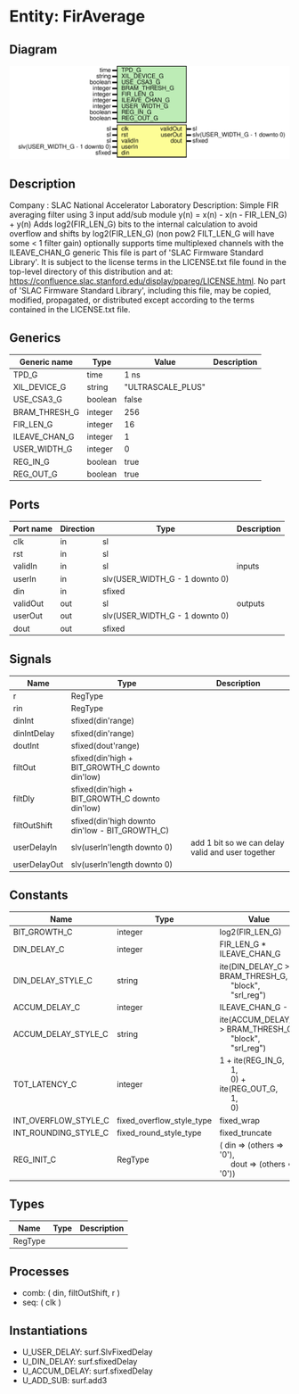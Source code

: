 # Entity: FirAverage

## Diagram

![Diagram](FirAverage.svg "Diagram")
## Description

Company    : SLAC National Accelerator Laboratory
Description: Simple FIR  averaging filter using 3 input add/sub module
             y(n) = x(n) - x(n - FIR_LEN_G) + y(n)
             Adds log2(FIR_LEN_G) bits to the internal calculation to
                avoid overflow and shifts by log2(FIR_LEN_G) (non pow2
                FILT_LEN_G will have some < 1 filter gain)
             optionally supports time multiplexed channels with the
                ILEAVE_CHAN_G generic
This file is part of 'SLAC Firmware Standard Library'.
It is subject to the license terms in the LICENSE.txt file found in the
top-level directory of this distribution and at:
   https://confluence.slac.stanford.edu/display/ppareg/LICENSE.html.
No part of 'SLAC Firmware Standard Library', including this file,
may be copied, modified, propagated, or distributed except according to
the terms contained in the LICENSE.txt file.
## Generics

| Generic name  | Type    | Value             | Description |
| ------------- | ------- | ----------------- | ----------- |
| TPD_G         | time    | 1 ns              |             |
| XIL_DEVICE_G  | string  | "ULTRASCALE_PLUS" |             |
| USE_CSA3_G    | boolean | false             |             |
| BRAM_THRESH_G | integer | 256               |             |
| FIR_LEN_G     | integer | 16                |             |
| ILEAVE_CHAN_G | integer | 1                 |             |
| USER_WIDTH_G  | integer | 0                 |             |
| REG_IN_G      | boolean | true              |             |
| REG_OUT_G     | boolean | true              |             |
## Ports

| Port name | Direction | Type                           | Description |
| --------- | --------- | ------------------------------ | ----------- |
| clk       | in        | sl                             |             |
| rst       | in        | sl                             |             |
| validIn   | in        | sl                             | inputs      |
| userIn    | in        | slv(USER_WIDTH_G - 1 downto 0) |             |
| din       | in        | sfixed                         |             |
| validOut  | out       | sl                             | outputs     |
| userOut   | out       | slv(USER_WIDTH_G - 1 downto 0) |             |
| dout      | out       | sfixed                         |             |
## Signals

| Name         | Type                                           | Description                                       |
| ------------ | ---------------------------------------------- | ------------------------------------------------- |
| r            | RegType                                        |                                                   |
| rin          | RegType                                        |                                                   |
| dinInt       | sfixed(din'range)                              |                                                   |
| dinIntDelay  | sfixed(din'range)                              |                                                   |
| doutInt      | sfixed(dout'range)                             |                                                   |
| filtOut      | sfixed(din'high + BIT_GROWTH_C downto din'low) |                                                   |
| filtDly      | sfixed(din'high + BIT_GROWTH_C downto din'low) |                                                   |
| filtOutShift | sfixed(din'high downto din'low - BIT_GROWTH_C) |                                                   |
| userDelayIn  | slv(userIn'length downto 0)                    | add 1 bit so we can delay valid and user together |
| userDelayOut | slv(userIn'length downto 0)                    |                                                   |
## Constants

| Name                 | Type                      | Value                                                                                                                                                                                           | Description            |
| -------------------- | ------------------------- | ----------------------------------------------------------------------------------------------------------------------------------------------------------------------------------------------- | ---------------------- |
| BIT_GROWTH_C         | integer                   |  log2(FIR_LEN_G)                                                                                                                                                                                |                        |
| DIN_DELAY_C          | integer                   |  FIR_LEN_G * ILEAVE_CHAN_G                                                                                                                                                                      |                        |
| DIN_DELAY_STYLE_C    | string                    |  ite(DIN_DELAY_C > BRAM_THRESH_G,<br><span style="padding-left:20px"> "block",<br><span style="padding-left:20px"> "srl_reg")                                                                   |                        |
| ACCUM_DELAY_C        | integer                   |  ILEAVE_CHAN_G - 1                                                                                                                                                                              |                        |
| ACCUM_DELAY_STYLE_C  | string                    |  ite(ACCUM_DELAY_C > BRAM_THRESH_G,<br><span style="padding-left:20px"> "block",<br><span style="padding-left:20px"> "srl_reg")                                                                 |                        |
| TOT_LATENCY_C        | integer                   |  1 + ite(REG_IN_G,<br><span style="padding-left:20px"> 1,<br><span style="padding-left:20px"> 0) + ite(REG_OUT_G,<br><span style="padding-left:20px"> 1,<br><span style="padding-left:20px"> 0) | Latency for user/valid |
| INT_OVERFLOW_STYLE_C | fixed_overflow_style_type |  fixed_wrap                                                                                                                                                                                     |                        |
| INT_ROUNDING_STYLE_C | fixed_round_style_type    |  fixed_truncate                                                                                                                                                                                 |                        |
| REG_INIT_C           | RegType                   |  (       din     => (others => '0'),<br><span style="padding-left:20px">       dout    => (others => '0'))                                                                                      |                        |
## Types

| Name    | Type | Description |
| ------- | ---- | ----------- |
| RegType |      |             |
## Processes
- comb: ( din, filtOutShift, r )
- seq: ( clk )
## Instantiations

- U_USER_DELAY: surf.SlvFixedDelay
- U_DIN_DELAY: surf.sfixedDelay
- U_ACCUM_DELAY: surf.sfixedDelay
- U_ADD_SUB: surf.add3
